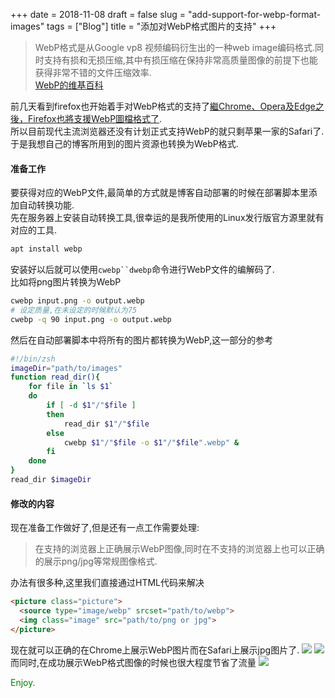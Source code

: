 +++
date = 2018-11-08
draft = false
slug = "add-support-for-webp-format-images"
tags = ["Blog"]
title = "添加对WebP格式图片的支持"
+++

> WebP格式是从Google vp8 视频编码衍生出的一种web image编码格式.同时支持有损和无损压缩,其中有损压缩在保持非常高质量图像的前提下也能获得非常不错的文件压缩效率.  
> [WebP的维基百科](https://en.wikipedia.org/wiki/WebP)

前几天看到firefox也开始着手对WebP格式的支持了[繼Chrome、Opera及Edge之後，Firefox也將支援WebP圖檔格式了](https://www.ithome.com.tw/news/126842).  
所以目前现代主流浏览器还没有计划正式支持WebP的就只剩苹果一家的Safari了.  
于是我想自己的博客所用到的图片资源也转换为WebP格式.  

#### 准备工作
要获得对应的WebP文件,最简单的方式就是博客自动部署的时候在部署脚本里添加自动转换功能.  
先在服务器上安装自动转换工具,很幸运的是我所使用的Linux发行版官方源里就有对应的工具.
```bash
apt install webp
```
安装好以后就可以使用`cwebp``dwebp`命令进行WebP文件的编解码了.  
比如将png图片转换为WebP
```bash
cwebp input.png -o output.webp
# 设定质量,在未设定的时候默认为75
cwebp -q 90 input.png -o output.webp
```
然后在自动部署脚本中将所有的图片都转换为WebP,这一部分的参考
```bash
#!/bin/zsh
imageDir="path/to/images"
function read_dir(){
    for file in `ls $1`
    do
        if [ -d $1"/"$file ]
        then
            read_dir $1"/"$file
        else
            cwebp $1"/"$file -o $1"/"$file".webp" &
        fi
    done
}
read_dir $imageDir
```

#### 修改的内容
现在准备工作做好了,但是还有一点工作需要处理:  
> 在支持的浏览器上正确展示WebP图像,同时在不支持的浏览器上也可以正确的展示png/jpg等常规图像格式.

办法有很多种,这里我们直接通过HTML代码来解决
```html
<picture class="picture">
  <source type="image/webp" srcset="path/to/webp">
  <img class="image" src="path/to/png or jpg">
</picture>
```

现在就可以正确的在Chrome上展示WebP图片而在Safari上展示jpg图片了.
![](/images/2018/11/2018-11-08at155024.webp)
![](/images/2018/11/2018-11-08at155123.webp)
而同时,在成功展示WebP格式图像的时候也很大程度节省了流量
![](/images/2018/11/2018-11-08at155608.webp)

<span style="color: green">Enjoy.</span>
